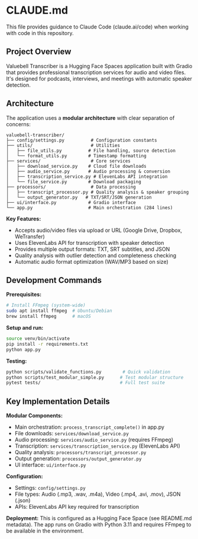 # CLAUDE.md

This file provides guidance to Claude Code (claude.ai/code) when working with code in this repository.

## Project Overview

Valuebell Transcriber is a Hugging Face Spaces application built with Gradio that provides professional transcription services for audio and video files. It's designed for podcasts, interviews, and meetings with automatic speaker detection.

## Architecture

The application uses a **modular architecture** with clear separation of concerns:

```
valuebell-transcriber/
├── config/settings.py          # Configuration constants
├── utils/                      # Utilities
│   ├── file_utils.py          # File handling, source detection
│   └── format_utils.py        # Timestamp formatting
├── services/                   # Core services
│   ├── download_service.py    # Cloud file downloads
│   ├── audio_service.py       # Audio processing & conversion
│   ├── transcription_service.py # ElevenLabs API integration
│   └── file_service.py        # Download packaging
├── processors/                 # Data processing
│   ├── transcript_processor.py # Quality analysis & speaker grouping
│   └── output_generator.py   # TXT/SRT/JSON generation
├── ui/interface.py            # Gradio interface
└── app.py                     # Main orchestration (284 lines)
```

**Key Features:**
- Accepts audio/video files via upload or URL (Google Drive, Dropbox, WeTransfer)
- Uses ElevenLabs API for transcription with speaker detection
- Provides multiple output formats: TXT, SRT subtitles, and JSON
- Quality analysis with outlier detection and completeness checking
- Automatic audio format optimization (WAV/MP3 based on size)

## Development Commands

**Prerequisites:**
```bash
# Install FFmpeg (system-wide)
sudo apt install ffmpeg  # Ubuntu/Debian
brew install ffmpeg      # macOS
```

**Setup and run:**
```bash
source venv/bin/activate
pip install -r requirements.txt
python app.py
```

**Testing:**
```bash
python scripts/validate_functions.py        # Quick validation
python scripts/test_modular_simple.py      # Test modular structure
pytest tests/                              # Full test suite
```

## Key Implementation Details

**Modular Components:**
- Main orchestration: `process_transcript_complete()` in app.py
- File downloads: `services/download_service.py`
- Audio processing: `services/audio_service.py` (requires FFmpeg)
- Transcription: `services/transcription_service.py` (ElevenLabs API)
- Quality analysis: `processors/transcript_processor.py`
- Output generation: `processors/output_generator.py`
- UI interface: `ui/interface.py`

**Configuration:**
- Settings: `config/settings.py`
- File types: Audio (.mp3, .wav, .m4a), Video (.mp4, .avi, .mov), JSON (.json)
- APIs: ElevenLabs API key required for transcription

**Deployment:**
This is configured as a Hugging Face Space (see README.md metadata). The app runs on Gradio with Python 3.11 and requires FFmpeg to be available in the environment.